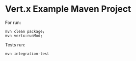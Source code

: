 # Vert.x Example Maven Project

For run:

    mvn clean package;
    mvn vertx:runMod;
    
Tests run:

    mvn integration-test



